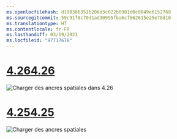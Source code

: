 ```yaml
---
ms.openlocfilehash: d190386351b206d3c022b0981d0c8049e6152768
ms.sourcegitcommit: 59c91f8c70d1ad30995fba6cf862615e25e78d10
ms.translationtype: HT
ms.contentlocale: fr-FR
ms.lasthandoff: 03/19/2021
ms.locfileid: "97717678"
---
```

# <a name="426"></a>[<span data-ttu-id="495a5-101">4.26</span><span class="sxs-lookup"><span data-stu-id="495a5-101">4.26</span></span>](#tab/426)

![Charger des ancres spatiales dans 4.26](../images/local-spatial-anchors-img-03.png)

# <a name="425"></a>[<span data-ttu-id="495a5-103">4.25</span><span class="sxs-lookup"><span data-stu-id="495a5-103">4.25</span></span>](#tab/425)

![Charger des ancres spatiales](../images/unreal-spatialanchors-load.PNG)
